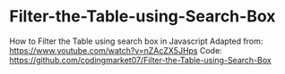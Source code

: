 # Filter-the-Table-using-Search-Box
How to Filter the Table using search box in Javascript
Adapted from: https://www.youtube.com/watch?v=nZAcZX5JHps
    Code: https://github.com/codingmarket07/Filter-the-Table-using-Search-Box
